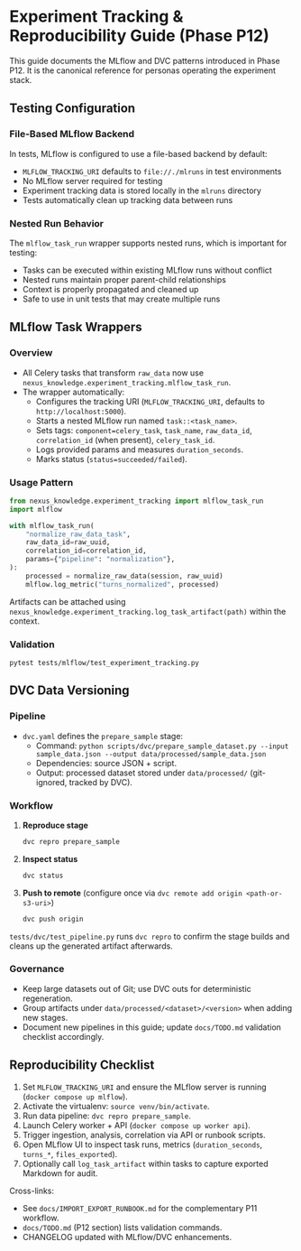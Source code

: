 # Experiment Tracking & Reproducibility Guide (Phase P12)

This guide documents the MLflow and DVC patterns introduced in Phase P12. It is the canonical reference for personas operating the experiment stack.

## Testing Configuration

### File-Based MLflow Backend

In tests, MLflow is configured to use a file-based backend by default:

- `MLFLOW_TRACKING_URI` defaults to `file://./mlruns` in test environments
- No MLflow server required for testing
- Experiment tracking data is stored locally in the `mlruns` directory
- Tests automatically clean up tracking data between runs

### Nested Run Behavior

The `mlflow_task_run` wrapper supports nested runs, which is important for testing:

- Tasks can be executed within existing MLflow runs without conflict
- Nested runs maintain proper parent-child relationships
- Context is properly propagated and cleaned up
- Safe to use in unit tests that may create multiple runs

## MLflow Task Wrappers

### Overview

- All Celery tasks that transform `raw_data` now use `nexus_knowledge.experiment_tracking.mlflow_task_run`.
- The wrapper automatically:
  - Configures the tracking URI (`MLFLOW_TRACKING_URI`, defaults to `http://localhost:5000`).
  - Starts a nested MLflow run named `task::<task_name>`.
  - Sets tags: `component=celery_task`, `task_name`, `raw_data_id`, `correlation_id` (when present), `celery_task_id`.
  - Logs provided params and measures `duration_seconds`.
  - Marks status (`status=succeeded/failed`).

### Usage Pattern

```python
from nexus_knowledge.experiment_tracking import mlflow_task_run
import mlflow

with mlflow_task_run(
    "normalize_raw_data_task",
    raw_data_id=raw_uuid,
    correlation_id=correlation_id,
    params={"pipeline": "normalization"},
):
    processed = normalize_raw_data(session, raw_uuid)
    mlflow.log_metric("turns_normalized", processed)
```

Artifacts can be attached using `nexus_knowledge.experiment_tracking.log_task_artifact(path)` within the context.

### Validation

```
pytest tests/mlflow/test_experiment_tracking.py
```

## DVC Data Versioning

### Pipeline

- `dvc.yaml` defines the `prepare_sample` stage:
  - Command: `python scripts/dvc/prepare_sample_dataset.py --input sample_data.json --output data/processed/sample_data.json`
  - Dependencies: source JSON + script.
  - Output: processed dataset stored under `data/processed/` (git-ignored, tracked by DVC).

### Workflow

1. **Reproduce stage**
   ```bash
   dvc repro prepare_sample
   ```
2. **Inspect status**
   ```bash
   dvc status
   ```
3. **Push to remote** (configure once via `dvc remote add origin <path-or-s3-uri>`)
   ```bash
   dvc push origin
   ```

`tests/dvc/test_pipeline.py` runs `dvc repro` to confirm the stage builds and cleans up the generated artifact afterwards.

### Governance

- Keep large datasets out of Git; use DVC outs for deterministic regeneration.
- Group artifacts under `data/processed/<dataset>/<version>` when adding new stages.
- Document new pipelines in this guide; update `docs/TODO.md` validation checklist accordingly.

## Reproducibility Checklist

1. Set `MLFLOW_TRACKING_URI` and ensure the MLflow server is running (`docker compose up mlflow`).
2. Activate the virtualenv: `source venv/bin/activate`.
3. Run data pipeline: `dvc repro prepare_sample`.
4. Launch Celery worker + API (`docker compose up worker api`).
5. Trigger ingestion, analysis, correlation via API or runbook scripts.
6. Open MLflow UI to inspect task runs, metrics (`duration_seconds`, `turns_*`, `files_exported`).
7. Optionally call `log_task_artifact` within tasks to capture exported Markdown for audit.

Cross-links:

- See `docs/IMPORT_EXPORT_RUNBOOK.md` for the complementary P11 workflow.
- `docs/TODO.md` (P12 section) lists validation commands.
- CHANGELOG updated with MLflow/DVC enhancements.
